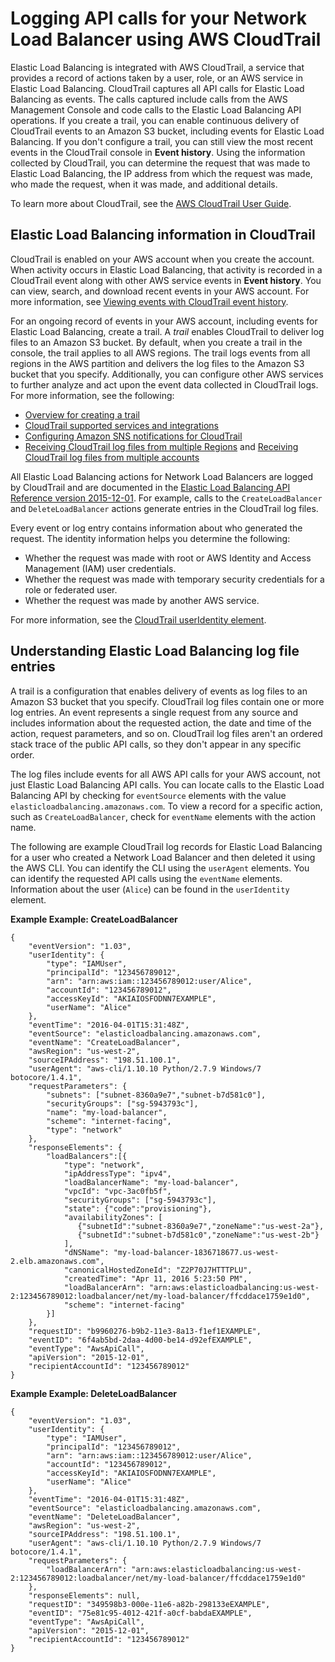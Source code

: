 # Logging API calls for your Network Load Balancer using AWS CloudTrail<a name="load-balancer-cloudtrail-logs"></a>

Elastic Load Balancing is integrated with AWS CloudTrail, a service that provides a record of actions taken by a user, role, or an AWS service in Elastic Load Balancing\. CloudTrail captures all API calls for Elastic Load Balancing as events\. The calls captured include calls from the AWS Management Console and code calls to the Elastic Load Balancing API operations\. If you create a trail, you can enable continuous delivery of CloudTrail events to an Amazon S3 bucket, including events for Elastic Load Balancing\. If you don't configure a trail, you can still view the most recent events in the CloudTrail console in **Event history**\. Using the information collected by CloudTrail, you can determine the request that was made to Elastic Load Balancing, the IP address from which the request was made, who made the request, when it was made, and additional details\.

To learn more about CloudTrail, see the [AWS CloudTrail User Guide](https://docs.aws.amazon.com/awscloudtrail/latest/userguide/)\.

## Elastic Load Balancing information in CloudTrail<a name="elb-info-in-cloudtrail"></a>

CloudTrail is enabled on your AWS account when you create the account\. When activity occurs in Elastic Load Balancing, that activity is recorded in a CloudTrail event along with other AWS service events in **Event history**\. You can view, search, and download recent events in your AWS account\. For more information, see [Viewing events with CloudTrail event history](https://docs.aws.amazon.com/awscloudtrail/latest/userguide/view-cloudtrail-events.html)\.

For an ongoing record of events in your AWS account, including events for Elastic Load Balancing, create a trail\. A *trail* enables CloudTrail to deliver log files to an Amazon S3 bucket\. By default, when you create a trail in the console, the trail applies to all AWS regions\. The trail logs events from all regions in the AWS partition and delivers the log files to the Amazon S3 bucket that you specify\. Additionally, you can configure other AWS services to further analyze and act upon the event data collected in CloudTrail logs\. For more information, see the following:
+ [Overview for creating a trail](https://docs.aws.amazon.com/awscloudtrail/latest/userguide/cloudtrail-create-and-update-a-trail.html)
+ [CloudTrail supported services and integrations](https://docs.aws.amazon.com/awscloudtrail/latest/userguide/cloudtrail-aws-service-specific-topics.html#cloudtrail-aws-service-specific-topics-integrations)
+ [Configuring Amazon SNS notifications for CloudTrail](https://docs.aws.amazon.com/awscloudtrail/latest/userguide/getting_notifications_top_level.html)
+ [Receiving CloudTrail log files from multiple Regions](https://docs.aws.amazon.com/awscloudtrail/latest/userguide/receive-cloudtrail-log-files-from-multiple-regions.html) and [Receiving CloudTrail log files from multiple accounts](https://docs.aws.amazon.com/awscloudtrail/latest/userguide/cloudtrail-receive-logs-from-multiple-accounts.html)

All Elastic Load Balancing actions for Network Load Balancers are logged by CloudTrail and are documented in the [Elastic Load Balancing API Reference version 2015\-12\-01](https://docs.aws.amazon.com/elasticloadbalancing/latest/APIReference/)\. For example, calls to the `CreateLoadBalancer` and `DeleteLoadBalancer` actions generate entries in the CloudTrail log files\.

Every event or log entry contains information about who generated the request\. The identity information helps you determine the following: 
+ Whether the request was made with root or AWS Identity and Access Management \(IAM\) user credentials\.
+ Whether the request was made with temporary security credentials for a role or federated user\.
+ Whether the request was made by another AWS service\.

For more information, see the [CloudTrail userIdentity element](https://docs.aws.amazon.com/awscloudtrail/latest/userguide/cloudtrail-event-reference-user-identity.html)\.

## Understanding Elastic Load Balancing log file entries<a name="understanding-elb-entries"></a>

A trail is a configuration that enables delivery of events as log files to an Amazon S3 bucket that you specify\. CloudTrail log files contain one or more log entries\. An event represents a single request from any source and includes information about the requested action, the date and time of the action, request parameters, and so on\. CloudTrail log files aren't an ordered stack trace of the public API calls, so they don't appear in any specific order\.

The log files include events for all AWS API calls for your AWS account, not just Elastic Load Balancing API calls\. You can locate calls to the Elastic Load Balancing API by checking for `eventSource` elements with the value `elasticloadbalancing.amazonaws.com`\. To view a record for a specific action, such as `CreateLoadBalancer`, check for `eventName` elements with the action name\.

The following are example CloudTrail log records for Elastic Load Balancing for a user who created a Network Load Balancer and then deleted it using the AWS CLI\. You can identify the CLI using the `userAgent` elements\. You can identify the requested API calls using the `eventName` elements\. Information about the user \(`Alice`\) can be found in the `userIdentity` element\.

**Example Example: CreateLoadBalancer**  

```
{
    "eventVersion": "1.03",
    "userIdentity": { 
        "type": "IAMUser",
        "principalId": "123456789012",
        "arn": "arn:aws:iam::123456789012:user/Alice",
        "accountId": "123456789012",
        "accessKeyId": "AKIAIOSFODNN7EXAMPLE",
        "userName": "Alice"
    },
    "eventTime": "2016-04-01T15:31:48Z",
    "eventSource": "elasticloadbalancing.amazonaws.com",
    "eventName": "CreateLoadBalancer",
    "awsRegion": "us-west-2",
    "sourceIPAddress": "198.51.100.1",
    "userAgent": "aws-cli/1.10.10 Python/2.7.9 Windows/7 botocore/1.4.1",
    "requestParameters": {
        "subnets": ["subnet-8360a9e7","subnet-b7d581c0"],
        "securityGroups": ["sg-5943793c"],
        "name": "my-load-balancer",
        "scheme": "internet-facing",
        "type": "network"
    },
    "responseElements": {
        "loadBalancers":[{
            "type": "network",
            "ipAddressType": "ipv4",
            "loadBalancerName": "my-load-balancer",
            "vpcId": "vpc-3ac0fb5f",
            "securityGroups": ["sg-5943793c"],
            "state": {"code":"provisioning"},
            "availabilityZones": [
               {"subnetId":"subnet-8360a9e7","zoneName":"us-west-2a"},
               {"subnetId":"subnet-b7d581c0","zoneName":"us-west-2b"}
            ],
            "dNSName": "my-load-balancer-1836718677.us-west-2.elb.amazonaws.com",
            "canonicalHostedZoneId": "Z2P70J7HTTTPLU",
            "createdTime": "Apr 11, 2016 5:23:50 PM",
            "loadBalancerArn": "arn:aws:elasticloadbalancing:us-west-2:123456789012:loadbalancer/net/my-load-balancer/ffcddace1759e1d0",
            "scheme": "internet-facing"
        }]
    },
    "requestID": "b9960276-b9b2-11e3-8a13-f1ef1EXAMPLE",
    "eventID": "6f4ab5bd-2daa-4d00-be14-d92efEXAMPLE",
    "eventType": "AwsApiCall",
    "apiVersion": "2015-12-01",
    "recipientAccountId": "123456789012"
}
```

**Example Example: DeleteLoadBalancer**  

```
{
    "eventVersion": "1.03",
    "userIdentity": { 
        "type": "IAMUser",
        "principalId": "123456789012",
        "arn": "arn:aws:iam::123456789012:user/Alice",
        "accountId": "123456789012",
        "accessKeyId": "AKIAIOSFODNN7EXAMPLE",
        "userName": "Alice"
    },
    "eventTime": "2016-04-01T15:31:48Z",
    "eventSource": "elasticloadbalancing.amazonaws.com",
    "eventName": "DeleteLoadBalancer",
    "awsRegion": "us-west-2",
    "sourceIPAddress": "198.51.100.1",
    "userAgent": "aws-cli/1.10.10 Python/2.7.9 Windows/7 botocore/1.4.1",
    "requestParameters": {
        "loadBalancerArn": "arn:aws:elasticloadbalancing:us-west-2:123456789012:loadbalancer/net/my-load-balancer/ffcddace1759e1d0"
    },
    "responseElements": null,
    "requestID": "349598b3-000e-11e6-a82b-298133eEXAMPLE",
    "eventID": "75e81c95-4012-421f-a0cf-babdaEXAMPLE",
    "eventType": "AwsApiCall",
    "apiVersion": "2015-12-01",
    "recipientAccountId": "123456789012"
}
```